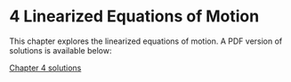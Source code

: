 # 4 Linearized Equations of Motion

This chapter explores the linearized equations of motion. A PDF version of solutions is available below: 

[Chapter 4 solutions](TCS_Solutions_Chapter_4.pdf)